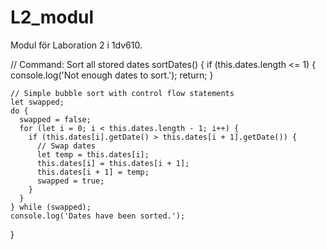 # L2_modul
Modul för Laboration 2 i 1dv610.

  // Command: Sort all stored dates
  sortDates() {
    if (this.dates.length <= 1) {
      console.log('Not enough dates to sort.');
      return;
    }

    // Simple bubble sort with control flow statements
    let swapped;
    do {
      swapped = false;
      for (let i = 0; i < this.dates.length - 1; i++) {
        if (this.dates[i].getDate() > this.dates[i + 1].getDate()) {
          // Swap dates
          let temp = this.dates[i];
          this.dates[i] = this.dates[i + 1];
          this.dates[i + 1] = temp;
          swapped = true;
        }
      }
    } while (swapped);
    console.log('Dates have been sorted.');
  }

